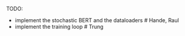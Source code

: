 TODO: 
- implement the stochastic BERT and the dataloaders # Hande, Raul
- implement the training loop # Trung
